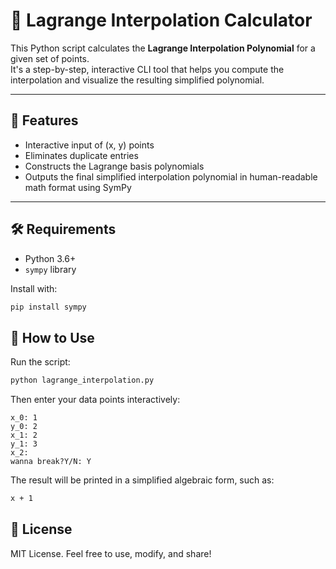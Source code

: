 # 🧮 Lagrange Interpolation Calculator

This Python script calculates the **Lagrange Interpolation Polynomial** for a given set of points.  
It's a step-by-step, interactive CLI tool that helps you compute the interpolation and visualize the resulting simplified polynomial.

---

## 📌 Features

- Interactive input of (x, y) points  
- Eliminates duplicate entries  
- Constructs the Lagrange basis polynomials  
- Outputs the final simplified interpolation polynomial in human-readable math format using SymPy

---

## 🛠️ Requirements

- Python 3.6+
- `sympy` library

Install with:

```bash
pip install sympy
```
## 🚀 How to Use

Run the script:
```bash
python lagrange_interpolation.py
```
Then enter your data points interactively:
```text
x_0: 1
y_0: 2
x_1: 2
y_1: 3
x_2:
wanna break?Y/N: Y
```
The result will be printed in a simplified algebraic form, such as:
```diff
x + 1
```
## 📄 License

MIT License. Feel free to use, modify, and share!








